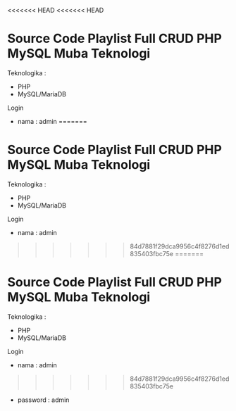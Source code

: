 <<<<<<< HEAD
<<<<<<< HEAD
# Source Code Playlist Full CRUD PHP MySQL Muba Teknologi
Teknologika :
- PHP
- MySQL/MariaDB

Login
- nama : admin
=======
# Source Code Playlist Full CRUD PHP MySQL Muba Teknologi
Teknologika :
- PHP
- MySQL/MariaDB

Login
- nama : admin
>>>>>>> 84d7881f29dca9956c4f8276d1ed835403fbc75e
=======
# Source Code Playlist Full CRUD PHP MySQL Muba Teknologi
Teknologika :
- PHP
- MySQL/MariaDB

Login
- nama : admin
>>>>>>> 84d7881f29dca9956c4f8276d1ed835403fbc75e
- password : admin